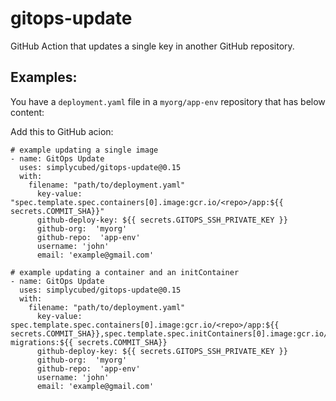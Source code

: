 # gitops-update

GitHub Action that updates a single key in another GitHub repository.

## Examples:

You have a `deployment.yaml` file in a `myorg/app-env` repository that has below content:

Add this to GitHub acion:

```text
# example updating a single image
- name: GitOps Update
  uses: simplycubed/gitops-update@0.15
  with:
    filename: "path/to/deployment.yaml"
      key-value: "spec.template.spec.containers[0].image:gcr.io/<repo>/app:${{ secrets.COMMIT_SHA}}"
      github-deploy-key: ${{ secrets.GITOPS_SSH_PRIVATE_KEY }}
      github-org:  'myorg'
      github-repo:  'app-env'
      username: 'john'
      email: 'example@gmail.com'
```

```text
# example updating a container and an initContainer
- name: GitOps Update
  uses: simplycubed/gitops-update@0.15
  with:
    filename: "path/to/deployment.yaml"
      key-value: spec.template.spec.containers[0].image:gcr.io/<repo>/app:${{ secrets.COMMIT_SHA}},spec.template.spec.initContainers[0].image:gcr.io/<repo>/db-migrations:${{ secrets.COMMIT_SHA}}
      github-deploy-key: ${{ secrets.GITOPS_SSH_PRIVATE_KEY }}
      github-org:  'myorg'
      github-repo:  'app-env'
      username: 'john'
      email: 'example@gmail.com'
```

